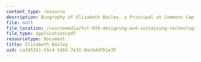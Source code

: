 ```yaml
---
content_type: resource
description: Biography of Elizabeth Bailey, a Principal at Commons Capital.
file: null
file_location: /coursemedia/hst-939-designing-and-sustaining-technology-innovation-for-global-health-practice-spring-2008/ca3451b155c454b57e318acbdd761e35_elizabeth_bio.pdf
file_type: application/pdf
resourcetype: Document
title: Elizabeth Bailey
uid: ca3451b1-55c4-54b5-7e31-8acbdd761e35
---
```

